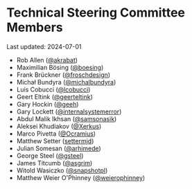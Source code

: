# Technical Steering Committee Members

Last updated: 2024-07-01

- Rob Allen ([@akrabat](https://github.com/akrabat))
- Maximilian Bösing ([@boesing](https://github.com/boesing))
- Frank Brückner ([@froschdesign](https://github.com/froschdesign))
- Michał Bundyra ([@michalbundyra](https://github.com/michalbundyra))
- Luís Cobucci ([@lcobucci](https://github.com/lcobucci))
- Geert Eltink ([@geerteltink](https://github.com/geerteltink))
- Gary Hockin ([@geeh](https://github.com/geeh))
- Gary Lockett ([@internalsystemerror](https://github.com/internalsystemerror))
- Abdul Malik Ikhsan ([@samsonasik](https://github.com/samsonasik))
- Aleksei Khudiakov ([@Xerkus](https://github.com/Xerkus))
- Marco Pivetta ([@Ocramius](https://github.com/Ocramius))
- Matthew Setter ([settermjd](https://github.com/settermjd))
- Julian Somesan ([@arhimede](https://github.com/arhimede))
- George Steel ([@gsteel](https://github.com/gsteel))
- James Titcumb ([@asgrim](https://github.com/asgrim))
- Witold Wasiczko ([@snapshotpl](https://github.com/snapshotpl))
- Matthew Weier O'Phinney ([@weierophinney](https://github.com/weierophinney))
